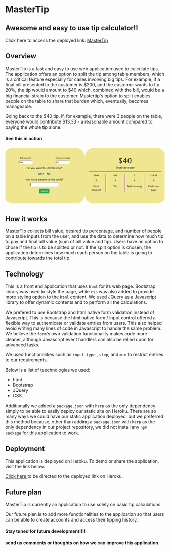 # MasterTip

## Awesome and easy to use tip calculator!!

Click here to access the deployed link: [MasterTip](https://mastertip.herokuapp.com/) 

## Overview 

MasterTip is a fast and easy to use web application used to calculate tips. 
The application offers an option to split the tip among table members, which is a critical feature especially for cases involving big tips. 
For example, if a final bill presented to the customer is $200, and the customer wants to tip 20%, the tip would amount to $40 which, combined with the bill, would be a big financial strain to the customer. Mastertip's option to split enables people on the table to share that burden which, eventually, becomes manageable. 

Going back to the $40 tip, if, for example, there were 3 people on the table, everyone would contribute $13.33 - a reasonable amount compared to paying the whole tip alone.

#### See this in action

![tip](/asset/images/app-screenshot.png)

## How it works 

MasterTip collects bill value, desired tip percentage, and number of people on a table inputs from the user, and use the data to determine how much tip to pay and final bill value (sum of bill value and tip). 
Users have an option to chose if the tip is to be splitted or not. If the split option is chosen, the application determines how much each person on the table is going to contribute towards the total tip. 

## Technology 

This is a front end application that uses `html` for its web page. Bootstrap library was used to style the page, while `css` was also added to provide more styling option to the `html` content. We used JQuery as a Javascript library to offer dynamic contents and to perform all the calculations. 

We prefered to use Bootstrap and html native form validation instead of Javascript. This is because the html native form / input control offered a flexible way to authenticate or validate entries from users.
This also helped avoid writing many lines of code in Javascript to handle the same problem. We believe the `form`'s own validation functionality makes code more cleaner, although Javascript event handlers can also be relied upon for advanced tasks.  

We used functionalities such as `input type` , `step`, and `min` to restrict entries to our requirements. 

Below is a list of teechnologies we used: 

- html
- Bootstrap
- JQuery
- CSS. 

Additionally we added a `package.json` with `harp` as the only dependency simply to be able to easily deploy our static site on Heroku. 
There are so many ways we could have our static application deployed, but we preferred this method because, other than adding a `package.json` with `harp` as the only dependency in our project repository, we did not install any `npm package` for this application to work. 

## Deployment 

This application is deployed on Heroku. To demo or share the application, visit the link below.

[Click here ](https://mastertip.herokuapp.com/) to be directed to the deployed link on Heroku. 

## Future plan

MasterTip is currently an application to use solely on basic tip calculations. 

Our future plan is to add more functionalities to the application so that users can be able to create accounts and access their tipping history. 

#### Stay tuned for future development!!!!

#### send us comments or thoughts on how we can improve this application.